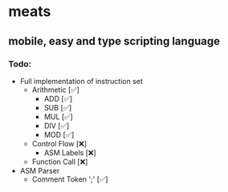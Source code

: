 # meats
## mobile, easy and type scripting language

### Todo:

- Full implementation of instruction set
	- Arithmetic [✅]
		- ADD [✅]
		- SUB [✅]
		- MUL [✅]
		- DIV [✅]
		- MOD [✅]
	- Control Flow [❌]
		- ASM Labels [❌]
	- Function Call [❌]
- ASM Parser
	- Comment Token ';' [✅]
